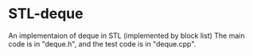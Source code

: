 # STL-deque
An implementaion of deque in STL (implemented by block list)
The main code is in "deque.h", and the test code is in "deque.cpp".
